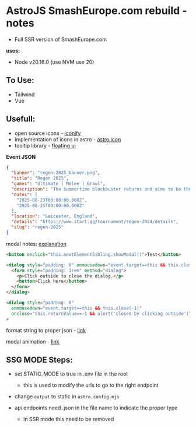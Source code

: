 # AstroJS SmashEurope.com rebuild - notes
- Full SSR version of SmashEurope.com

**uses:**
- Node v20.16.0 (use NVM use 20)

## To Use:
- Tailwind
- Vue



## Usefull:
- open source icons - [iconify](https://iconify.design/)
- implementation of icons in astro - [astro icon](https://www.astroicon.dev/guides/customization/)
- tooltip library - [floating ui](https://floating-ui.com/docs/getting-started#vanilla)

**Event JSON**
``` JSON
{
  "banner": "regen-2025_banner.png",
  "title": "Regen 2025",
  "games": "Ultimate | Melee | Brawl",
  "description": "The Summertime blockbuster returns and aims to be the biggest Smash Bros. Ultimate event in UK history with a 3 day major hosted in the prestigious Athena Venue in Leicester feat. all Bo5 singles, a capacity of 1024, a line up of global top players in attendance and many social events.",
  "dates": [
    "2025-08-23T00:00:00.000Z",
    "2025-08-25T00:00:00.000Z"
  ],
  "location": "Leicester, England",
  "details": "https://www.start.gg/tournament/regen-2024/details",
  "slug": "regen-2025"
}
```

modal notes:
[explanation](https://stackoverflow.com/questions/25864259/how-to-close-the-new-html-dialog-tag-by-clicking-on-its-backdrop)
``` HTML
<button onclick="this.nextElementSibling.showModal()">Test</button>

<dialog style="padding: 0" onmousedown="event.target==this && this.close()">
  <form style="padding: 1rem" method="dialog">
    <p>Click outside to close the dialog.</p>
    <button>Click here</button>
  </form>
</dialog>

<dialog style="padding: 0"
  onmousedown="event.target==this && this.close(-1)"
  onclose="this.returnValue==-1 && alert('closed by clicking outside')"
>
```

format string to proper json - [link](https://jsonformatter.org/json-stringify-online) 

modal animation - [link](https://frontendmasters.com/blog/animating-dialog/)


## SSG MODE Steps:
- set STATIC_MODE to true in .env file in the root
  - this is used to modify the urls to go to the right endpoint

- change `output` to static in `astro.config.mjs`

- api endpoints need .json in the file name to indicate the proper type
  - in SSR mode this need to be removed



